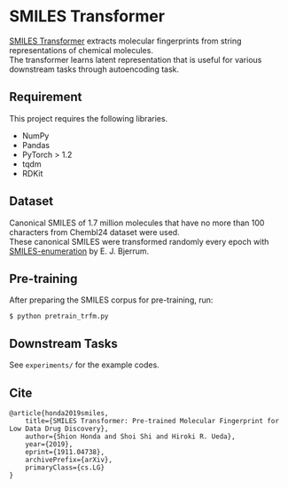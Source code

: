 # SMILES Transformer

[SMILES Transformer](http://arxiv.org/abs/1911.04738) extracts molecular fingerprints from string representations of chemical molecules.  
The transformer learns latent representation that is useful for various downstream tasks through autoencoding task.

## Requirement
This project requires the following libraries.

- NumPy
- Pandas
- PyTorch > 1.2
- tqdm
- RDKit

## Dataset
Canonical SMILES of 1.7 million molecules that have no more than 100 characters from Chembl24 dataset were used.  
These canonical SMILES were transformed randomly every epoch with [SMILES-enumeration](https://github.com/EBjerrum/SMILES-enumeration) by E. J. Bjerrum.  

## Pre-training
After preparing the SMILES corpus for pre-training, run:

```
$ python pretrain_trfm.py
```

## Downstream Tasks
See `experiments/` for the example codes.

## Cite
```
@article{honda2019smiles,
    title={SMILES Transformer: Pre-trained Molecular Fingerprint for Low Data Drug Discovery},
    author={Shion Honda and Shoi Shi and Hiroki R. Ueda},
    year={2019},
    eprint={1911.04738},
    archivePrefix={arXiv},
    primaryClass={cs.LG}
}
```
